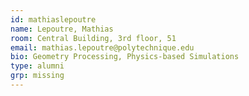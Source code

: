 ```yaml
---
id: mathiaslepoutre
name: Lepoutre, Mathias
room: Central Building, 3rd floor, 51
email: mathias.lepoutre@polytechnique.edu
bio: Geometry Processing, Physics-based Simulations
type: alumni
grp: missing
---
```

